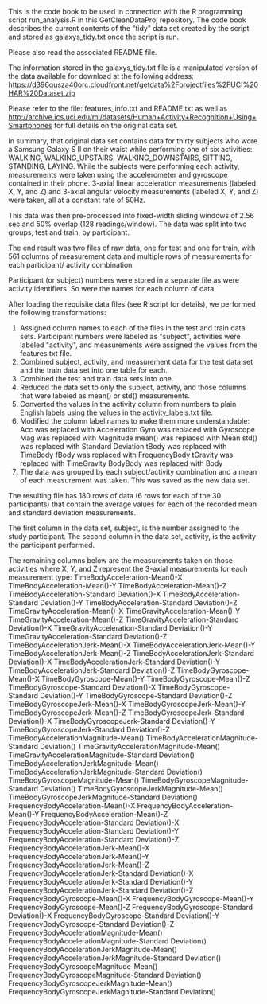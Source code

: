 This is the code book to be used in connection with the R programming script
run_analysis.R in this GetCleanDataProj repository.  The code book describes
the current contents of the "tidy" data set created by the script and stored
as galaxys_tidy.txt once the script is run.

Please also read the associated README file.

The information stored in the galaxys_tidy.txt file is a manipulated version
of the data available for download at the following address:
https://d396qusza40orc.cloudfront.net/getdata%2Fprojectfiles%2FUCI%20HAR%20Dataset.zip

Please refer to the file: features_info.txt and README.txt as well as
http://archive.ics.uci.edu/ml/datasets/Human+Activity+Recognition+Using+Smartphones
for full details on the original data set.

In summary, that original data set contains data for thirty subjects who wore a
Samsung Galaxy S II on their waist while performing one of six activities: WALKING, 
WALKING_UPSTAIRS, WALKING_DOWNSTAIRS, SITTING, STANDING, LAYING.  While the subjects
were performing each activity, measurements were taken using the accelerometer and
gyroscope contained in their phone.  3-axial linear acceleration measurements (labeled
X, Y, and Z) and 3-axial angular velocity measurements (labeled X, Y, and Z) were
taken, all at a constant rate of 50Hz.

This data was then pre-processed into fixed-width sliding windows of 2.56 sec and 
50% overlap (128 readings/window).  The data was split into two groups, test and train,
by participant.

The end result was two files of raw data, one for test and one for train, with 561 
columns of measurement data and multiple rows of measurements for each participant/ 
activity combination.

Participant (or subject) numbers were stored in a separate file
as were activity identifiers. So were the names for each column of data.

After loading the requisite data files (see R script for details), we performed the
following transformations:
1. Assigned column names to each of the files in the test and train data sets.  Participant
numbers were labeled as "subject", activities were labeled "activity", and measurements
were assigned the values from the features.txt file.
2. Combined subject, activity, and measurement data for the test data set and
the train data set into one table for each.
3. Combined the test and train data sets into one.
4. Reduced the data set to only the subject, activity, and those columns that were labeled as
mean() or std() measurements.
5. Converted the values in the activity column from numbers to plain English labels using the
values in the activity_labels.txt file.
6. Modified the column label names to make them more understandable:
  Acc was replaced with Acceleration
  Gyro was replaced with Gyroscope
  Mag was replaced with Magnitude
  mean() was replaced with Mean
  std() was replaced with Standard Deviation
  tBody was replaced with TimeBody
  fBody was replaced with FrequencyBody
  tGravity was replaced with TimeGravity
  BodyBody was replaced with Body
7. The data was grouped by each subject/activity combination and a mean of each measurement was
taken.  This was saved as the new data set.

The resulting file has 180 rows of data (6 rows for each of the 30 participants) that contain the
average values for each of the recorded mean and standard deviation measurements.

The first column in the data set, subject, is the number assigned to the study participant.
The second column in the data set, activity, is the activity the participant performed.

The remaining columns below are the measurements taken on those activities where X, Y, and Z represent
the 3-axial measurements for each measurement type:
TimeBodyAcceleration-Mean()-X
TimeBodyAcceleration-Mean()-Y
TimeBodyAcceleration-Mean()-Z
TimeBodyAcceleration-Standard Deviation()-X
TimeBodyAcceleration-Standard Deviation()-Y
TimeBodyAcceleration-Standard Deviation()-Z
TimeGravityAcceleration-Mean()-X
TimeGravityAcceleration-Mean()-Y
TimeGravityAcceleration-Mean()-Z
TimeGravityAcceleration-Standard Deviation()-X
TimeGravityAcceleration-Standard Deviation()-Y
TimeGravityAcceleration-Standard Deviation()-Z
TimeBodyAccelerationJerk-Mean()-X
TimeBodyAccelerationJerk-Mean()-Y
TimeBodyAccelerationJerk-Mean()-Z
TimeBodyAccelerationJerk-Standard Deviation()-X
TimeBodyAccelerationJerk-Standard Deviation()-Y
TimeBodyAccelerationJerk-Standard Deviation()-Z
TimeBodyGyroscope-Mean()-X
TimeBodyGyroscope-Mean()-Y
TimeBodyGyroscope-Mean()-Z
TimeBodyGyroscope-Standard Deviation()-X
TimeBodyGyroscope-Standard Deviation()-Y
TimeBodyGyroscope-Standard Deviation()-Z
TimeBodyGyroscopeJerk-Mean()-X
TimeBodyGyroscopeJerk-Mean()-Y
TimeBodyGyroscopeJerk-Mean()-Z
TimeBodyGyroscopeJerk-Standard Deviation()-X
TimeBodyGyroscopeJerk-Standard Deviation()-Y
TimeBodyGyroscopeJerk-Standard Deviation()-Z
TimeBodyAccelerationMagnitude-Mean()
TimeBodyAccelerationMagnitude-Standard Deviation()
TimeGravityAccelerationMagnitude-Mean()
TimeGravityAccelerationMagnitude-Standard Deviation()
TimeBodyAccelerationJerkMagnitude-Mean()
TimeBodyAccelerationJerkMagnitude-Standard Deviation()
TimeBodyGyroscopeMagnitude-Mean()
TimeBodyGyroscopeMagnitude-Standard Deviation()
TimeBodyGyroscopeJerkMagnitude-Mean()
TimeBodyGyroscopeJerkMagnitude-Standard Deviation()
FrequencyBodyAcceleration-Mean()-X
FrequencyBodyAcceleration-Mean()-Y
FrequencyBodyAcceleration-Mean()-Z
FrequencyBodyAcceleration-Standard Deviation()-X
FrequencyBodyAcceleration-Standard Deviation()-Y
FrequencyBodyAcceleration-Standard Deviation()-Z
FrequencyBodyAccelerationJerk-Mean()-X
FrequencyBodyAccelerationJerk-Mean()-Y
FrequencyBodyAccelerationJerk-Mean()-Z
FrequencyBodyAccelerationJerk-Standard Deviation()-X
FrequencyBodyAccelerationJerk-Standard Deviation()-Y
FrequencyBodyAccelerationJerk-Standard Deviation()-Z
FrequencyBodyGyroscope-Mean()-X
FrequencyBodyGyroscope-Mean()-Y
FrequencyBodyGyroscope-Mean()-Z
FrequencyBodyGyroscope-Standard Deviation()-X
FrequencyBodyGyroscope-Standard Deviation()-Y
FrequencyBodyGyroscope-Standard Deviation()-Z
FrequencyBodyAccelerationMagnitude-Mean()
FrequencyBodyAccelerationMagnitude-Standard Deviation()
FrequencyBodyAccelerationJerkMagnitude-Mean()
FrequencyBodyAccelerationJerkMagnitude-Standard Deviation()
FrequencyBodyGyroscopeMagnitude-Mean()
FrequencyBodyGyroscopeMagnitude-Standard Deviation()
FrequencyBodyGyroscopeJerkMagnitude-Mean()
FrequencyBodyGyroscopeJerkMagnitude-Standard Deviation()



